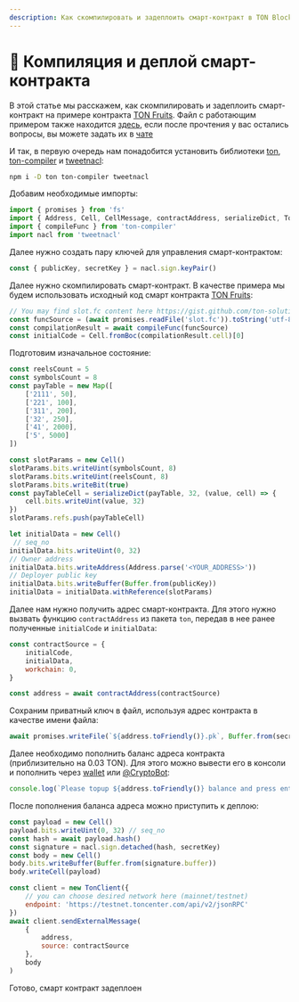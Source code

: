 ```yaml
---
description: Как скомпилировать и задеплоить смарт-контракт в TON Blockchain?
---
```


# 🔨 Компиляция и деплой смарт-контракта

В этой статье мы расскажем, как скомпилировать и задеплоить смарт-контракт на примере контракта [TON Fruits](./). Файл с работающим примером также находится [здесь](https://gist.github.com/ton-solutions/6552866b5b56b6e76fa32a3811cc4843), если после прочтения у вас остались вопросы, вы можете задать их в [чате](https://t.me/tonfruits\_chat)

И так, в первую очередь нам понадобится установить библиотеки [ton](https://github.com/tonwhales/ton), [ton-compiler](https://github.com/tonwhales/ton-contracts) и [tweetnacl](https://tweetnacl.js.org/#/):

```bash
npm i -D ton ton-compiler tweetnacl
```

Добавим необходимые импорты:

```javascript
import { promises } from 'fs'
import { Address, Cell, CellMessage, contractAddress, serializeDict, TonClient } from 'ton'
import { compileFunc } from 'ton-compiler'
import nacl from 'tweetnacl'
```

Далее нужно создать пару ключей для управления смарт-контрактом:

```javascript
const { publicKey, secretKey } = nacl.sign.keyPair()
```

Далее нужно скомпилировать смарт-контракт. В качестве примера мы будем использовать исходный код смарт контракта [TON Fruits](./):

```javascript
// You may find slot.fc content here https://gist.github.com/ton-solutions/c300d0ebb0a3ee920c8e8b310a451e29
const funcSource = (await promises.readFile('slot.fc')).toString('utf-8')
const compilationResult = await compileFunc(funcSource)
const initialCode = Cell.fromBoc(compilationResult.cell)[0]
```

Подготовим изначальное состояние:

```javascript
const reelsCount = 5
const symbolsCount = 8
const payTable = new Map([
    ['2111', 50],
    ['221', 100],
    ['311', 200],
    ['32', 250],
    ['41', 2000],
    ['5', 5000]
])

const slotParams = new Cell()
slotParams.bits.writeUint(symbolsCount, 8)
slotParams.bits.writeUint(reelsCount, 8)
slotParams.bits.writeBit(true)
const payTableCell = serializeDict(payTable, 32, (value, cell) => {
    cell.bits.writeUint(value, 32)
})
slotParams.refs.push(payTableCell)

let initialData = new Cell()
 // seq_no
initialData.bits.writeUint(0, 32)
// Owner address
initialData.bits.writeAddress(Address.parse('<YOUR_ADDRESS>'))
// Deployer public key
initialData.bits.writeBuffer(Buffer.from(publicKey))
initialData = initialData.withReference(slotParams)
```

Далее нам нужно получить адрес смарт-контракта. Для этого нужно вызвать функцию `contractAddress` из пакета `ton`, передав в нее ранее полученные `initialCode` и `initialData`:

```javascript
const contractSource = {
    initialCode,
    initialData,
    workchain: 0,
}

const address = await contractAddress(contractSource)
```

Сохраним приватный ключ в файл, используя адрес контракта в качестве имени файла:

```javascript
await promises.writeFile(`${address.toFriendly()}.pk`, Buffer.from(secretKey))
```

Далее необходимо пополнить баланс адреса контракта (приблизительно на 0.03 TON). Для этого можно вывести его в консоли и пополнить через [wallet](https://tonkeeper.com) или [@CryptoBot](https://t.me/CryptoBot):

```javascript
console.log(`Please topup ${address.toFriendly()} balance and press enter:`)
```

После пополнения баланса адреса можно приступить к деплою:

```javascript
const payload = new Cell()
payload.bits.writeUint(0, 32) // seq_no
const hash = await payload.hash()
const signature = nacl.sign.detached(hash, secretKey)
const body = new Cell()
body.bits.writeBuffer(Buffer.from(signature.buffer))
body.writeCell(payload)

const client = new TonClient({
    // you can choose desired network here (mainnet/testnet)
    endpoint: 'https://testnet.toncenter.com/api/v2/jsonRPC'
})
await client.sendExternalMessage(
    {
        address,
        source: contractSource
    },
    body
)
```

Готово, смарт контракт задеплоен
